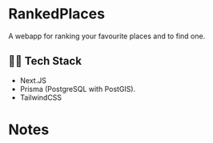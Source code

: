 # RankedPlaces

A webapp for ranking your favourite places and to find one.

## 🧑‍💻 Tech Stack

- Next.JS
- Prisma (PostgreSQL with PostGIS).
- TailwindCSS

# Notes
